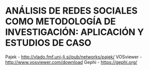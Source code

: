 # ANÁLISIS DE REDES SOCIALES COMO METODOLOGÍA DE INVESTIGACIÓN: APLICACIÓN Y ESTUDIOS DE CASO
Pajek - http://vlado.fmf.uni-lj.si/pub/networks/pajek/
VOSviewer - http://www.vosviewer.com/download
Gephi - https://gephi.org/
